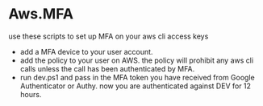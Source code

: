 # Aws.MFA
use these scripts to set up MFA on your aws cli access keys

- add a MFA device to your user account.
- add the policy to your user on AWS. the policy will prohibit any aws cli calls unless the call has been authenticated by MFA.
- run dev.ps1 and pass in the MFA token you have received from Google Authenticator or Authy. now you are authenticated against DEV for 12 hours.

